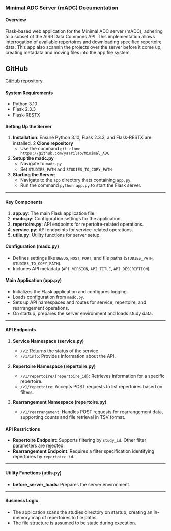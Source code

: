 ### Minimal ADC Server (mADC) Documentation

#### Overview
Flask-based web application for the Minimal ADC server (mADC), adhering to a subset of the AIRR Data Commons API. This implementation allows interrogation of available repertoires and downloading specified repertoire data.
This app also scannin the projects over the server before it come up, creating metadata and moving files into the app file system.

## GitHub
  [GitHub](https://github.com/yaarilab/Minimal_ADC) repository

#### System Requirements
- Python 3.10
- Flask 2.3.3
- Flask-RESTX

#### Setting Up the Server
1. **Installation**: Ensure Python 3.10, Flask 2.3.3, and Flask-RESTX are installed.
2  **Clone repository**
   - Use the command `git clone https://github.com/yaarilab/Minimal_ADC`
3. **Setup the madc.py**
   - Navigate to `madc.py`
   - Set `STUDIES_PATH` and `STUDIES_TO_COPY_PATH`
4. **Starting the Server**:
   - Navigate to the `app` directory thats containing `app.py`.
   - Run the command `python app.py` to start the Flask server.

---

#### Key Components
1. **app.py**: The main Flask application file.
2. **madc.py**: Configuration settings for the application.
3. **repertoire.py**: API endpoints for repertoire-related operations.
4. **service.py**: API endpoints for service-related operations.
5. **utils.py**: Utility functions for server setup.



#### Configuration (madc.py)
- Defines settings like `DEBUG`, `HOST`, `PORT`, and file paths (`STUDIES_PATH`, `STUDIES_TO_COPY_PATH`).
- Includes API metadata (`API_VERSION`, `API_TITLE`, `API_DESCRIPTION`).

#### Main Application (app.py)
- Initializes the Flask application and configures logging.
- Loads configuration from `madc.py`.
- Sets up API namespaces and routes for service, repertoire, and rearrangement operations.
- On startup, prepares the server environment and loads study data.

---

#### API Endpoints
1. **Service Namespace (service.py)**
   - `/v1`: Returns the status of the service.
   - `/v1/info`: Provides information about the API.

2. **Repertoire Namespace (repertoire.py)**
   - `/v1/repertoire/{repertoire_id}`: Retrieves information for a specific repertoire.
   - `/v1/repertoire`: Accepts POST requests to list repertoires based on filters.

3. **Rearrangement Namespace (repertoire.py)**
   - `/v1/rearrangement`: Handles POST requests for rearrangement data, supporting counts and file retrieval in TSV format.

#### API Restrictions
- **Repertoire Endpoint**: Supports filtering by `study_id`. Other filter parameters are rejected.
- **Rearrangement Endpoint**: Requires a filter specification identifying repertoires by `repertoire_id`.

---


#### Utility Functions (utils.py)

*   **before\_server\_loads**: Prepares the server environment.
---

#### Business Logic
- The application scans the studies directory on startup, creating an in-memory map of repertoires to file paths.
- The file structure is assumed to be static during execution.
